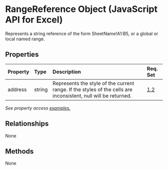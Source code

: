 # RangeReference Object (JavaScript API for Excel)

Represents a string reference of the form SheetName!A1:B5, or a global or local named range.

## Properties

| Property	   | Type	|Description| Req. Set|
|:---------------|:--------|:----------|:----|
|address|string|Represents the style of the current range. If the styles of the cells are inconsistent, null will be returned.|[1.2](../requirement-sets/excel-api-requirement-sets.md)|

_See property access [examples.](#property-access-examples)_

## Relationships
None


## Methods
None

